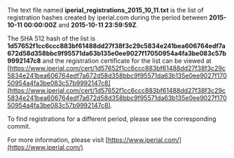 The text file named **iperial_registrations_2015_10_11.txt** is the list of registration hashes created by iperial.com during the period between **2015-10-11 00:00:00Z** and **2015-10-11 23:59:59Z**.

The SHA 512 hash of the list is **1d57652f1cc6ccc883bf61488dd27f38f3c29c5834e241bea606764edf7a672d58d358bbc9f95571da63b135e0ee9027f17050954a4fa3be083c57b9992147c8** and the registration certificate for the list can be viewed at [https://www.iperial.com/cert/1d57652f1cc6ccc883bf61488dd27f38f3c29c5834e241bea606764edf7a672d58d358bbc9f95571da63b135e0ee9027f17050954a4fa3be083c57b9992147c8](https://www.iperial.com/cert/1d57652f1cc6ccc883bf61488dd27f38f3c29c5834e241bea606764edf7a672d58d358bbc9f95571da63b135e0ee9027f17050954a4fa3be083c57b9992147c8).

To find registrations for a different period, please see the corresponding commit.

For more information, please visit [https://www.iperial.com/](https://www.iperial.com/)
